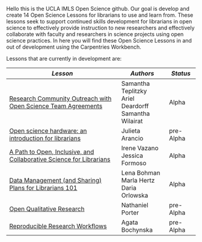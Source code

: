Hello this is the UCLA IMLS Open Science github. Our goal is develop and create 14 Open Science Lessons for librarians to use and learn from. 
These lessons seek to support continued skills development for librarians in open science to effectively provide instruction to new researchers 
and effectively collaborate with faculty and researchers in science projects using open science practices. In here you will find these Open Science Lessons in and out of development using the Carpentries Workbench.

Lessons that are currently in development are:

| ***Lesson*** | ***Authors*** | ***Status*** |
| ---------- | ----------- | ---------- |
| [Research Community Outreach with Open Science Team Agreements](https://github.com/ucla-imls-open-sci/TeamAgreements) | Samantha Teplitzky <br/> Ariel Deardorff <br/> Samantha Wilairat | Alpha |
| [Open science hardware: an introduction for librarians](https://github.com/ucla-imls-open-sci) | Julieta Arancio | pre-Alpha |
| [A Path to Open, Inclusive, and Collaborative Science for Librarians](https://github.com/ucla-imls-open-sci/collaborative-science-for-librarians) | Irene Vazano <br/> Jessica Formoso | Alpha|
| [Data Management (and Sharing) Plans for Librarians 101](https://github.com/ucla-imls-open-sci/dmp101) | Lena Bohman <br/> Marla Hertz <br/> Daria Orlowska | Alpha |
| [Open Qualitative Research](https://github.com/ucla-imls-open-sci/open-qualitative-research) | Nathaniel Porter | pre-Alpha |
| [Reproducible Research Workflows](https://github.com/ucla-imls-open-sci/reproducible-workflows) | Agata Bochynska | pre-Alpha |



